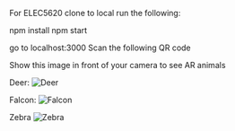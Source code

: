 For ELEC5620
clone to local
run the following:

npm install
npm start

go to localhost:3000
Scan the following QR code 


Show this image in front of your camera to see AR animals

Deer:
![Deer]("https://github.com/SauryCC/MetaZooAR/blob/test/MetaZooAR/QR/deer.png")

Falcon:
![Falcon]("https://github.com/SauryCC/MetaZooAR/blob/test/MetaZooAR/QR/falcon.png")

Zebra
![Zebra]("https://github.com/SauryCC/MetaZooAR/blob/test/MetaZooAR/QR/zebra.png")
